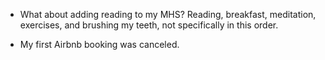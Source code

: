 - What about adding reading to my MHS? Reading, breakfast, meditation, exercises, and brushing my teeth, not specifically in this order.

- My first Airbnb booking was canceled.

